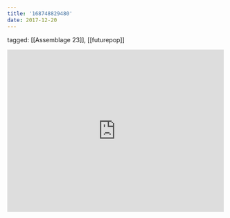 ```yaml
---
title: '168748829480'
date: 2017-12-20
---
```

tagged: [[Assemblage 23]], [[futurepop]]
<iframe allow="accelerometer; autoplay; clipboard-write; encrypted-media; gyroscope; picture-in-picture" allowfullscreen="" frameborder="0" height="375" id="youtube_iframe" src="https://www.youtube.com/embed/8Ampn-5hcZg?feature=oembed&amp;enablejsapi=1&amp;origin=https://safe.txmblr.com&amp;wmode=opaque" width="500"></iframe>